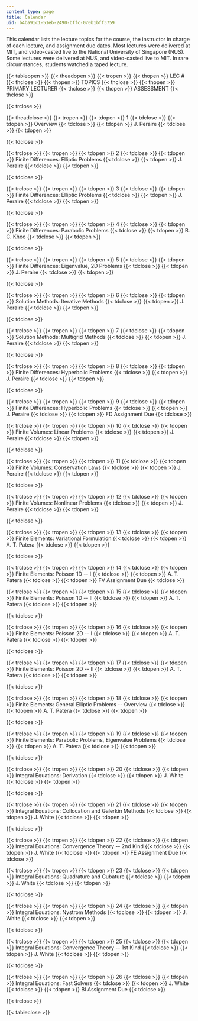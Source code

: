 ```yaml
---
content_type: page
title: Calendar
uid: b4ba91c1-51eb-2490-bffc-070b1bff3759
---
```


This calendar lists the lecture topics for the course, the instructor in charge of each lecture, and assignment due dates. Most lectures were delivered at MIT, and video-casted live to the National University of Singapore (NUS). Some lectures were delivered at NUS, and video-casted live to MIT. In rare circumstances, students watched a taped lecture.

{{< tableopen >}}
{{< theadopen >}}
{{< tropen >}}
{{< thopen >}}
LEC #
{{< thclose >}}
{{< thopen >}}
TOPICS
{{< thclose >}}
{{< thopen >}}
PRIMARY LECTURER
{{< thclose >}}
{{< thopen >}}
ASSESSMENT
{{< thclose >}}

{{< trclose >}}

{{< theadclose >}}
{{< tropen >}}
{{< tdopen >}}
1
{{< tdclose >}}
{{< tdopen >}}
Overview
{{< tdclose >}}
{{< tdopen >}}
J. Peraire
{{< tdclose >}}
{{< tdopen >}}

{{< tdclose >}}

{{< trclose >}}
{{< tropen >}}
{{< tdopen >}}
2
{{< tdclose >}}
{{< tdopen >}}
Finite Differences: Elliptic Problems
{{< tdclose >}}
{{< tdopen >}}
J. Peraire
{{< tdclose >}}
{{< tdopen >}}

{{< tdclose >}}

{{< trclose >}}
{{< tropen >}}
{{< tdopen >}}
3
{{< tdclose >}}
{{< tdopen >}}
Finite Differences: Elliptic Problems
{{< tdclose >}}
{{< tdopen >}}
J. Peraire
{{< tdclose >}}
{{< tdopen >}}

{{< tdclose >}}

{{< trclose >}}
{{< tropen >}}
{{< tdopen >}}
4
{{< tdclose >}}
{{< tdopen >}}
Finite Differences: Parabolic Problems
{{< tdclose >}}
{{< tdopen >}}
B. C. Khoo
{{< tdclose >}}
{{< tdopen >}}

{{< tdclose >}}

{{< trclose >}}
{{< tropen >}}
{{< tdopen >}}
5
{{< tdclose >}}
{{< tdopen >}}
Finite Differences: Eigenvalue, 2D Problems
{{< tdclose >}}
{{< tdopen >}}
J. Peraire
{{< tdclose >}}
{{< tdopen >}}

{{< tdclose >}}

{{< trclose >}}
{{< tropen >}}
{{< tdopen >}}
6
{{< tdclose >}}
{{< tdopen >}}
Solution Methods: Iterative Methods
{{< tdclose >}}
{{< tdopen >}}
J. Peraire
{{< tdclose >}}
{{< tdopen >}}

{{< tdclose >}}

{{< trclose >}}
{{< tropen >}}
{{< tdopen >}}
7
{{< tdclose >}}
{{< tdopen >}}
Solution Methods: Multigrid Methods
{{< tdclose >}}
{{< tdopen >}}
J. Peraire
{{< tdclose >}}
{{< tdopen >}}

{{< tdclose >}}

{{< trclose >}}
{{< tropen >}}
{{< tdopen >}}
8
{{< tdclose >}}
{{< tdopen >}}
Finite Differences: Hyperbolic Problems
{{< tdclose >}}
{{< tdopen >}}
J. Peraire
{{< tdclose >}}
{{< tdopen >}}

{{< tdclose >}}

{{< trclose >}}
{{< tropen >}}
{{< tdopen >}}
9
{{< tdclose >}}
{{< tdopen >}}
Finite Differences: Hyperbolic Problems
{{< tdclose >}}
{{< tdopen >}}
J. Peraire
{{< tdclose >}}
{{< tdopen >}}
FD Assignment Due
{{< tdclose >}}

{{< trclose >}}
{{< tropen >}}
{{< tdopen >}}
10
{{< tdclose >}}
{{< tdopen >}}
Finite Volumes: Linear Problems
{{< tdclose >}}
{{< tdopen >}}
J. Peraire
{{< tdclose >}}
{{< tdopen >}}

{{< tdclose >}}

{{< trclose >}}
{{< tropen >}}
{{< tdopen >}}
11
{{< tdclose >}}
{{< tdopen >}}
Finite Volumes: Conservation Laws
{{< tdclose >}}
{{< tdopen >}}
J. Peraire
{{< tdclose >}}
{{< tdopen >}}

{{< tdclose >}}

{{< trclose >}}
{{< tropen >}}
{{< tdopen >}}
12
{{< tdclose >}}
{{< tdopen >}}
Finite Volumes: Nonlinear Problems
{{< tdclose >}}
{{< tdopen >}}
J. Peraire
{{< tdclose >}}
{{< tdopen >}}

{{< tdclose >}}

{{< trclose >}}
{{< tropen >}}
{{< tdopen >}}
13
{{< tdclose >}}
{{< tdopen >}}
Finite Elements: Variational Formulation
{{< tdclose >}}
{{< tdopen >}}
A. T. Patera
{{< tdclose >}}
{{< tdopen >}}

{{< tdclose >}}

{{< trclose >}}
{{< tropen >}}
{{< tdopen >}}
14
{{< tdclose >}}
{{< tdopen >}}
Finite Elements: Poisson 1D -- I
{{< tdclose >}}
{{< tdopen >}}
A. T. Patera
{{< tdclose >}}
{{< tdopen >}}
FV Assignment Due
{{< tdclose >}}

{{< trclose >}}
{{< tropen >}}
{{< tdopen >}}
15
{{< tdclose >}}
{{< tdopen >}}
Finite Elements: Poisson 1D -- II
{{< tdclose >}}
{{< tdopen >}}
A. T. Patera
{{< tdclose >}}
{{< tdopen >}}

{{< tdclose >}}

{{< trclose >}}
{{< tropen >}}
{{< tdopen >}}
16
{{< tdclose >}}
{{< tdopen >}}
Finite Elements: Poisson 2D -- I
{{< tdclose >}}
{{< tdopen >}}
A. T. Patera
{{< tdclose >}}
{{< tdopen >}}

{{< tdclose >}}

{{< trclose >}}
{{< tropen >}}
{{< tdopen >}}
17
{{< tdclose >}}
{{< tdopen >}}
Finite Elements: Poisson 2D -- II
{{< tdclose >}}
{{< tdopen >}}
A. T. Patera
{{< tdclose >}}
{{< tdopen >}}

{{< tdclose >}}

{{< trclose >}}
{{< tropen >}}
{{< tdopen >}}
18
{{< tdclose >}}
{{< tdopen >}}
Finite Elements: General Elliptic Problems -- Overview
{{< tdclose >}}
{{< tdopen >}}
A. T. Patera
{{< tdclose >}}
{{< tdopen >}}

{{< tdclose >}}

{{< trclose >}}
{{< tropen >}}
{{< tdopen >}}
19
{{< tdclose >}}
{{< tdopen >}}
Finite Elements: Parabolic Problems, Eigenvalue Problems
{{< tdclose >}}
{{< tdopen >}}
A. T. Patera
{{< tdclose >}}
{{< tdopen >}}

{{< tdclose >}}

{{< trclose >}}
{{< tropen >}}
{{< tdopen >}}
20
{{< tdclose >}}
{{< tdopen >}}
Integral Equations: Derivation
{{< tdclose >}}
{{< tdopen >}}
J. White
{{< tdclose >}}
{{< tdopen >}}

{{< tdclose >}}

{{< trclose >}}
{{< tropen >}}
{{< tdopen >}}
21
{{< tdclose >}}
{{< tdopen >}}
Integral Equations: Collocation and Galerkin Methods
{{< tdclose >}}
{{< tdopen >}}
J. White
{{< tdclose >}}
{{< tdopen >}}

{{< tdclose >}}

{{< trclose >}}
{{< tropen >}}
{{< tdopen >}}
22
{{< tdclose >}}
{{< tdopen >}}
Integral Equations: Convergence Theory -- 2nd Kind
{{< tdclose >}}
{{< tdopen >}}
J. White
{{< tdclose >}}
{{< tdopen >}}
FE Assignment Due
{{< tdclose >}}

{{< trclose >}}
{{< tropen >}}
{{< tdopen >}}
23
{{< tdclose >}}
{{< tdopen >}}
Integral Equations: Quadrature and Cubature
{{< tdclose >}}
{{< tdopen >}}
J. White
{{< tdclose >}}
{{< tdopen >}}

{{< tdclose >}}

{{< trclose >}}
{{< tropen >}}
{{< tdopen >}}
24
{{< tdclose >}}
{{< tdopen >}}
Integral Equations: Nystrom Methods
{{< tdclose >}}
{{< tdopen >}}
J. White
{{< tdclose >}}
{{< tdopen >}}

{{< tdclose >}}

{{< trclose >}}
{{< tropen >}}
{{< tdopen >}}
25
{{< tdclose >}}
{{< tdopen >}}
Integral Equations: Convergence Theory -- 1st Kind
{{< tdclose >}}
{{< tdopen >}}
J. White
{{< tdclose >}}
{{< tdopen >}}

{{< tdclose >}}

{{< trclose >}}
{{< tropen >}}
{{< tdopen >}}
26
{{< tdclose >}}
{{< tdopen >}}
Integral Equations: Fast Solvers
{{< tdclose >}}
{{< tdopen >}}
J. White
{{< tdclose >}}
{{< tdopen >}}
BI Assignment Due
{{< tdclose >}}

{{< trclose >}}

{{< tableclose >}}